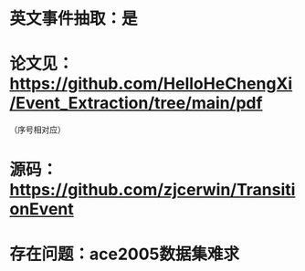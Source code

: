 # 英文事件抽取：是

# 论文见：https://github.com/HelloHeChengXi/Event_Extraction/tree/main/pdf
（序号相对应）

# 源码：https://github.com/zjcerwin/TransitionEvent

# 存在问题：ace2005数据集难求
